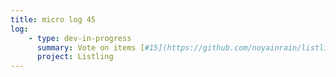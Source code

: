 ```yaml
---
title: micro log 45
log:
    - type: dev-in-progress
      summary: Vote on items [#15](https://github.com/noyainrain/listling/issues/15)
      project: Listling
---
```

